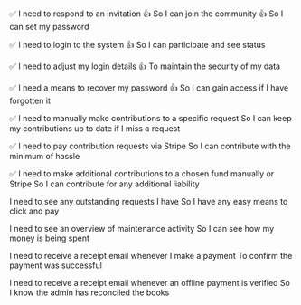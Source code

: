 ✅ I need to respond to an invitation
👍 So I can join the community
👍 So I can set my password

✅ I need to login to the system
👍 So I can participate and see status

✅ I need to adjust my login details
👍 To maintain the security of my data

✅ I need a means to recover my password
👍 So I can gain access if I have forgotten it

✅ I need to manually make contributions to a specific request
So I can keep my contributions up to date if I miss a request

✅ I need to pay contribution requests via Stripe
So I can contribute with the minimum of hassle

✅ I need to make additional contributions to a chosen fund
    manually or Stripe
So I can contribute for any additional liability

I need to see any outstanding requests I have
So I have any easy means to click and pay

I need to see an overview of maintenance activity
So I can see how my money is being spent

I need to receive a receipt email whenever I make a payment
To confirm the payment was successful

I need to receive a receipt email whenever an offline payment is verified
So I know the admin has reconciled the books
